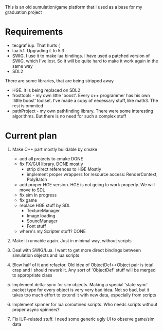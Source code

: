 This is an old sumulation/game platform that I used as a base for my graduation project

# Requirements #

 - tecgraf iup. That hurts (
 - lua 5.1. Upgrading it to 5.3
 - SWIG. I use it to make lua bindings. I have used a patched version of SWIG, which I've lost. So it will be quite hard to make it work again in the same way
 - SDL2
 
There are some libraries, that are being stripped away

- HGE. It is being replaced on SDL2
- frosttools - my own little 'boost'. Every c++ programmer has his own 'little boost' toolset. I've made a copy of necessary stuff, like math3. The rest is ommited
- pathProject - my own pathfinding library. There were some interesting algorithms. But there is no need for such a complex stuff

# Current plan #

1. Make C++ part mostly buildable by cmake
	- add all projects to cmake			DONE
	- fix FX/GUI library. 				DONE mostly
		- strip direct references to HGE Mostly
		- implement proper wrappers for resource access: RenderContext, PolyBatch
	- add proper HGE version. 			HGE is not going to work properly. We will move to SDL
	- fix sim					In progress
	- fix game
	- replace HGE stuff by SDL
		- TextureManager
		- Image loading
		- SoundManager
		- Font stuff
	- where's my Scripter stuff?		DONE

1. Make it runnable again. Just in minimal way, without scripts
1. Deal with SWIG/Lua. I want to get more direct bindings between simulation objects and lua scripts
1. Blow half of it and refactor. Old idea of ObjectDef<->Object pair is total crap and I should rework it. Any sort of 'ObjectDef' stuff will be merged to appropriate class
1. Implement delta-sync for sim objects. Making a special 'state sync' packet type for every object is very very bad idea. Not so bad, but it takes too much effort to extend it with new data, especially from scripts
1. Implement spinner for lua coroutined scripts. Who needs scripts without proper async spinners?
1. Fix IUP-related stuff. I need some generic ugly UI to observe game/sim data


